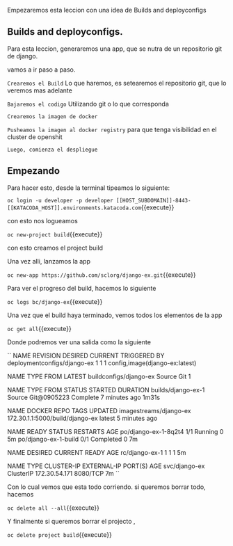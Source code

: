 Empezaremos esta leccion con una idea de Builds and deployconfigs
## Builds and deployconfigs.

Para esta leccion, generaremos una app, que se nutra de un repositorio git de django.

vamos a ir paso a paso.

``Crearemos el Build`` Lo que haremos, es setearemos el repositorio git, que lo veremos mas adelante

``Bajaremos el codigo`` Utilizando git o lo que corresponda

``Crearemos la imagen de docker``

``Pusheamos la imagen al docker registry`` para que tenga visibilidad en el cluster de openshit

``Luego, comienza el despliegue`` 

## Empezando
Para hacer esto, desde la terminal tipeamos lo siguiente:


``oc login -u developer -p developer [[HOST_SUBDOMAIN]]-8443-[[KATACODA_HOST]].environments.katacoda.com``{{execute}}

con esto nos logueamos 

``oc new-project build``{{execute}}

con esto creamos el project build

Una vez alli, lanzamos la app

``oc new-app https://github.com/sclorg/django-ex.git``{{execute}}

Para ver el progreso del build, hacemos lo siguiente

``oc logs bc/django-ex``{{execute}}

Una vez que el build haya terminado, vemos todos los elementos de la app

``oc get all``{{execute}}

Donde podremos ver una salida como la siguiente

`` 
NAME                          REVISION   DESIRED   CURRENT   TRIGGERED BY
deploymentconfigs/django-ex   1          1         1         config,image(django-ex:latest)

NAME                     TYPE      FROM      LATEST
buildconfigs/django-ex   Source    Git       1

NAME                 TYPE      FROM          STATUS     STARTED         DURATION
builds/django-ex-1   Source    Git@0905223   Complete   7 minutes ago   1m31s

NAME                     DOCKER REPO                       TAGS      UPDATED
imagestreams/django-ex   172.30.1.1:5000/build/django-ex   latest    5 minutes ago

NAME                   READY     STATUS      RESTARTS   AGE
po/django-ex-1-8q2t4   1/1       Running     0          5m
po/django-ex-1-build   0/1       Completed   0          7m

NAME             DESIRED   CURRENT   READY     AGE
rc/django-ex-1   1         1         1         5m

NAME            TYPE        CLUSTER-IP      EXTERNAL-IP   PORT(S)    AGE
svc/django-ex   ClusterIP   172.30.54.171   <none>        8080/TCP   7m
``

Con lo cual vemos que esta todo corriendo. si queremos borrar todo, hacemos 

``oc delete all --all``{{execute}}

Y finalmente si queremos borrar el projecto ,

``oc delete project build``{{execute}}


